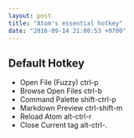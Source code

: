 ```yaml
---
layout: post
title: "Atom's essential hotkey"
date: "2016-09-14 21:00:53 +0700"
---
```


## Default Hotkey
- Open File (Fuzzy) ctrl-p
- Browse Open Files ctrl-b
- Command Palette shift-ctrl-p
- Markdown Preview ctrl-shift-m
- Reload Atom alt-ctrl-r
- Close Current tag alt-ctrl-.
